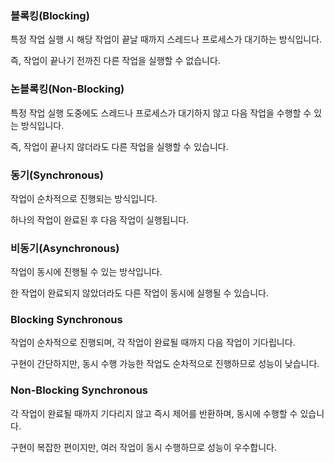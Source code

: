 ### 블록킹(Blocking)

특정 작업 실행 시 해당 작업이 끝날 때까지 스레드나 프로세스가 대기하는 방식입니다.

즉, 작업이 끝나기 전까진 다른 작업을 실행할 수 없습니다.

### 논블록킹(Non-Blocking)

특정 작업 실행 도중에도 스레드나 프로세스가 대기하지 않고 다음 작업을 수행할 수 있는 방식입니다.

즉, 작업이 끝나지 않더라도 다른 작업을 실행할 수 있습니다.

### 동기(Synchronous)

작업이 순차적으로 진행되는 방식입니다.

하나의 작업이 완료된 후 다음 작업이 실행됩니다.

### 비동기(Asynchronous)

작업이 동시에 진행될 수 있는 방삭입니다.

한 작업이 완료되지 않았더라도 다른 작업이 동시에 실행될 수 있습니다.

### Blocking Synchronous

작업이 순차적으로 진행되며, 각 작업이 완료될 때까지 다음 작업이 기다립니다.

구현이 간단하지만, 동시 수행 가능한 작업도 순차적으로 진행하므로 성능이 낮습니다.

### Non-Blocking Synchronous

각 작업이 완료될 때까지 기다리지 않고 즉시 제어를 반환하며, 동시에 수행할 수 있습니다.

구현이 복잡한 편이지만, 여러 작업이 동시 수행하므로 성능이 우수합니다.
